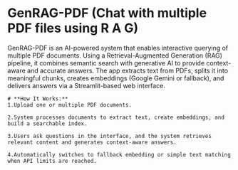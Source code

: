 # **GenRAG-PDF (Chat with multiple PDF files using R A G)**

GenRAG-PDF is an AI-powered system that enables interactive querying of multiple PDF documents. Using a Retrieval-Augmented Generation (RAG) pipeline, it combines semantic search with generative AI to provide context-aware and accurate answers. The app extracts text from PDFs, splits it into meaningful chunks, creates embeddings (Google Gemini or fallback), and delivers answers via a Streamlit-based web interface.
```
# **How It Works:**
1.Upload one or multiple PDF documents.

2.System processes documents to extract text, create embeddings, and build a searchable index.

3.Users ask questions in the interface, and the system retrieves relevant content and generates context-aware answers.

4.Automatically switches to fallback embedding or simple text matching when API limits are reached.

